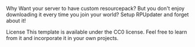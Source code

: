 Why
Want your server to have custom resourcepack? But you don't enjoy downloading it every time you join your world? Setup RPUpdater and forget about it!

License
This template is available under the CC0 license. Feel free to learn from it and incorporate it in your own projects.
